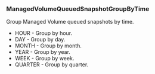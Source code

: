 ### ManagedVolumeQueuedSnapshotGroupByTime
Group Managed Volume queued snapshots by time.

- HOUR - Group by hour.
- DAY - Group by day.
- MONTH - Group by month.
- YEAR - Group by year.
- WEEK - Group by week.
- QUARTER - Group by quarter.
